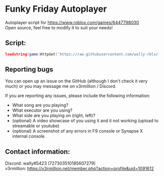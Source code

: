 # Funky Friday Autoplayer
Autoplayer script for https://www.roblox.com/games/6447798030<br>
Open source, feel free to modify it to suit your needs!

## Script:
```lua
loadstring(game:HttpGet('https://raw.githubusercontent.com/wally-rblx/funky-friday-autoplay/main/main.lua'))()
```

## Reporting bugs
You can open up an issue on the GitHub (although I don't check it very much) or you may message me on v3rmillion / Discord.

If you are reporting any issues, please include the following information:

* What song are you playing?
* What executor are you using?
* What side are you playing on (right, left)?
* (optional) A video showcase of you using it and it not working (upload to streamable or youtube)
* (optional) A screenshot of any errors in F9 console or Synapse X internal console.


## Contact information:
Discord: wally#5423 (727303510185607279)<br>
v3rmillion: https://v3rmillion.net/member.php?action=profile&uid=1091612
